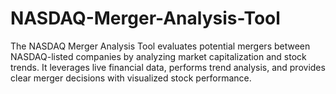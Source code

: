 # NASDAQ-Merger-Analysis-Tool
The NASDAQ Merger Analysis Tool evaluates potential mergers between NASDAQ-listed companies by analyzing market capitalization and stock trends. It leverages live financial data, performs trend analysis, and provides clear merger decisions with visualized stock performance.
